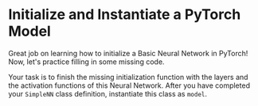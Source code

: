 # Initialize and Instantiate a PyTorch Model

Great job on learning how to initialize a Basic Neural Network in PyTorch! Now, let's practice filling in some missing code.

Your task is to finish the missing initialization function with the layers and the activation functions of this Neural Network. After you have completed your `SimpleNN` class definition, instantiate this class as `model`.